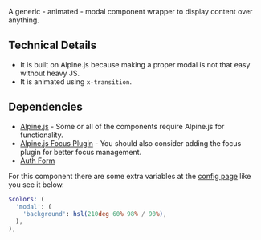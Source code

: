 <p class="lead">A generic - animated - modal component wrapper to display content over anything.</p>

## Technical Details

- It is built on Alpine.js because making a proper modal is not that easy without heavy JS.
- It is animated using `x-transition`.

## Dependencies

- [Alpine.js](https://alpinejs.dev/) - Some or all of the components require Alpine.js for functionality.
- [Alpine.js Focus Plugin](https://alpinejs.dev/plugins/focus) - You should also consider adding the focus plugin for better focus management.
- [Auth Form](/ui/form/auth/)

<Notification type="info">For this component there are some extra variables at the <a href="/ui/getting-started/config/">config page</a> like you see it below.</Notification>

```scss
$colors: (
  'modal': (
    'background': hsl(210deg 60% 98% / 90%),
  ),
),
```
